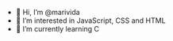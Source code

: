 - 👋 Hi, I’m @marivida
- 👀 I’m interested in JavaScript, CSS and HTML
- 🌱 I’m currently learning C


<!---
marivida/marivida is a ✨ special ✨ repository because its `README.md` (this file) appears on your GitHub profile.
You can click the Preview link to take a look at your changes.
--->
